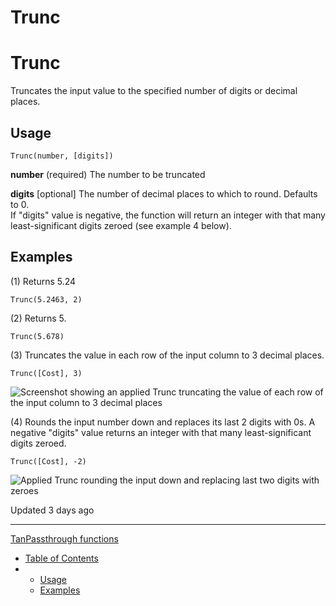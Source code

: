 # Trunc

# Trunc

Truncates the input value to the specified number of digits or decimal places.

## Usage

```
Trunc(number, [digits])
```

**number** (required) The number to be truncated

**digits** [optional] The number of decimal places to which to round. Defaults to 0.  
If "digits" value is negative, the function will return an integer with that many least-significant digits zeroed (see example 4 below).

## Examples

(1) Returns 5.24

```
Trunc(5.2463, 2)
```

(2) Returns 5.

```
Trunc(5.678)
```

(3) Truncates the value in each row of the input column to 3 decimal places.

```
Trunc([Cost], 3)
```

![Screenshot showing an applied Trunc truncating the value of each row of the input column to 3 decimal places](https://files.readme.io/153bbaa-c.png)

(4) Rounds the input number down and replaces its last 2 digits with 0s. A negative "digits" value returns an integer with that many least-significant digits zeroed.

```
Trunc([Cost], -2)
```

![Applied Trunc rounding the input down and replacing last two digits with zeroes](https://files.readme.io/1b3a2a2-d.png)

Updated 3 days ago

---

[Tan](/docs/tan)[Passthrough functions](/docs/passthrough-functions)

* [Table of Contents](#)
* + [Usage](#usage)
  + [Examples](#examples)